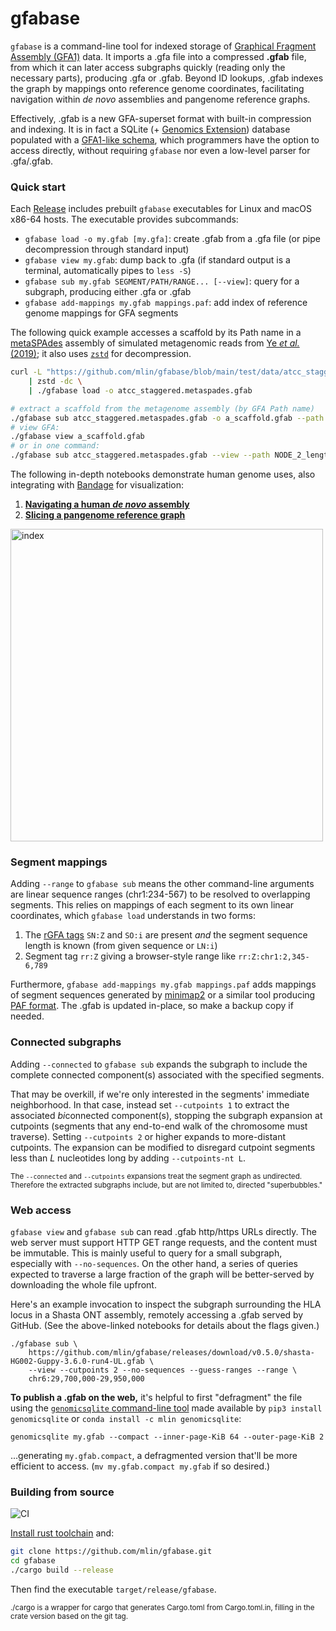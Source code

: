 # gfabase

`gfabase` is a command-line tool for indexed storage of [Graphical Fragment Assembly (GFA1)](https://github.com/GFA-spec/GFA-spec) data. It imports a .gfa file into a compressed **.gfab** file, from which it can later access subgraphs quickly (reading only the necessary parts), producing .gfa or .gfab. Beyond ID lookups, .gfab indexes the graph by mappings onto reference genome coordinates, facilitating navigation within *de novo* assemblies and pangenome reference graphs.

Effectively, .gfab is a new GFA-superset format with built-in compression and indexing. It is in fact a SQLite (+ [Genomics Extension](https://github.com/mlin/GenomicSQLite)) database populated with a [GFA1-like schema](src/schema/GFA1.sql), which programmers have the option to access directly, without requiring `gfabase` nor even a low-level parser for .gfa/.gfab.

### Quick start

Each [Release](https://github.com/mlin/gfabase/releases) includes prebuilt `gfabase` executables for Linux and macOS x86-64 hosts. The executable provides subcommands:

* `gfabase load -o my.gfab [my.gfa]`: create .gfab from a .gfa file (or pipe decompression through standard input)
* `gfabase view my.gfab`: dump back to .gfa (if standard output is a terminal, automatically pipes to `less -S`)
* `gfabase sub my.gfab SEGMENT/PATH/RANGE... [--view]`: query for a subgraph, producing either .gfa or .gfab
* `gfabase add-mappings my.gfab mappings.paf`: add index of reference genome mappings for GFA segments

The following quick example accesses a scaffold by its Path name in a [metaSPAdes](https://cab.spbu.ru/software/meta-spades/) assembly of simulated metagenomic reads from [Ye <em>et al.</em> (2019)](https://dx.doi.org/10.1016/j.cell.2019.07.010); it also uses [`zstd`](https://github.com/facebook/zstd) for decompression.

```bash
curl -L "https://github.com/mlin/gfabase/blob/main/test/data/atcc_staggered.assembly_graph_with_scaffolds.gfa.zst?raw=true" \
    | zstd -dc \
    | ./gfabase load -o atcc_staggered.metaspades.gfab

# extract a scaffold from the metagenome assembly (by GFA Path name)
./gfabase sub atcc_staggered.metaspades.gfab -o a_scaffold.gfab --path NODE_2_length_747618_cov_15.708553_3
# view GFA:
./gfabase view a_scaffold.gfab
# or in one command:
./gfabase sub atcc_staggered.metaspades.gfab --view --path NODE_2_length_747618_cov_15.708553_3
```

The following in-depth notebooks demonstrate human genome uses, also integrating with [Bandage](https://rrwick.github.io/Bandage/) for visualization:

1. **[Navigating a human *de novo* assembly](https://nbviewer.jupyter.org/github/mlin/gfabase/blob/main/notebooks/gfabaseAssemblyNavigation.ipynb)**
2. **[Slicing a pangenome reference graph](https://nbviewer.jupyter.org/github/mlin/gfabase/blob/main/notebooks/gfabasePangenomeGraph.ipynb)**

<img width="500" alt="index" src="https://user-images.githubusercontent.com/356550/105319466-fd571080-5b68-11eb-9422-a0b3b01c7056.png">

### Segment mappings

Adding `--range` to `gfabase sub` means the other command-line arguments are linear sequence ranges (chr1:234-567) to be resolved to overlapping segments. This relies on mappings of each segment to its own linear coordinates, which `gfabase load` understands in two forms:

1. The [rGFA tags](https://github.com/lh3/gfatools/blob/master/doc/rGFA.md) `SN:Z` and `SO:i` are present *and* the segment sequence length is known (from given sequence or `LN:i`)
2. Segment tag `rr:Z` giving a browser-style range like `rr:Z:chr1:2,345-6,789`

Furthermore, `gfabase add-mappings my.gfab mappings.paf` adds mappings of segment sequences generated by [minimap2](https://github.com/lh3/minimap2) or a similar tool producing [PAF format](https://github.com/lh3/miniasm/blob/master/PAF.md). The .gfab is updated in-place, so make a backup copy if needed.

### Connected subgraphs

Adding `--connected` to `gfabase sub` expands the subgraph to include the complete connected component(s) associated with the specified segments.

That may be overkill, if we're only interested in the segments' immediate neighborhood. In that case, instead set `--cutpoints 1` to extract the associated *bi*connected component(s), stopping the subgraph expansion at cutpoints (segments that any end-to-end walk of the chromosome must traverse). Setting `--cutpoints 2` or higher expands to more-distant cutpoints. The expansion can be modified to disregard cutpoint segments less than *L* nucleotides long by adding `--cutpoints-nt L`.

<sup>The `--connected` and `--cutpoints` expansions treat the segment graph as undirected. Therefore the extracted subgraphs include, but are not limited to, directed "superbubbles."</sup>

### Web access

`gfabase view` and `gfabase sub` can read .gfab http/https URLs directly. The web server must support HTTP GET range requests, and the content must be immutable. This is mainly useful to query for a small subgraph, especially with `--no-sequences`. On the other hand, a series of queries expected to traverse a large fraction of the graph will be better-served by downloading the whole file upfront.

Here's an example invocation to inspect the subgraph surrounding the HLA locus in a Shasta ONT assembly, remotely accessing a .gfab served by GitHub. (See the above-linked notebooks for details about the flags given.)

```
./gfabase sub \
    https://github.com/mlin/gfabase/releases/download/v0.5.0/shasta-HG002-Guppy-3.6.0-run4-UL.gfab \
    --view --cutpoints 2 --no-sequences --guess-ranges --range \
    chr6:29,700,000-29,950,000
```

**To publish a .gfab on the web,** it's helpful to first "defragment" the file using the [`genomicsqlite` command-line tool](https://mlin.github.io/GenomicSQLite/guide_db/#genomicsqlite-interactive-shell) made available by `pip3 install genomicsqlite` or `conda install -c mlin genomicsqlite`:

```
genomicsqlite my.gfab --compact --inner-page-KiB 64 --outer-page-KiB 2
```

...generating `my.gfab.compact`, a defragmented version that'll be more efficient to access. (`mv my.gfab.compact my.gfab` if so desired.)

### Building from source

![CI](https://github.com/mlin/gfabase/workflows/CI/badge.svg?branch=main)

[Install rust toolchain](https://rustup.rs/) and:

```bash
git clone https://github.com/mlin/gfabase.git
cd gfabase
./cargo build --release
```

Then find the executable `target/release/gfabase`.

<sup>
./cargo is a wrapper for cargo that generates Cargo.toml from Cargo.toml.in, filling in the crate version based on the git tag.
</sup>
